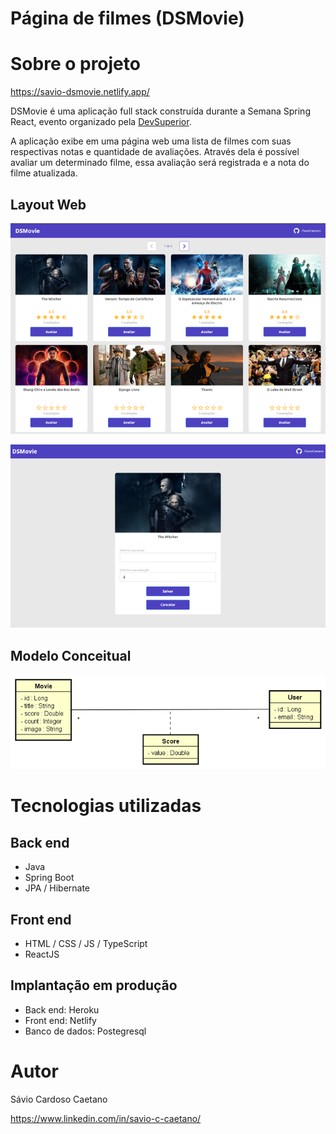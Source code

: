 # Página de filmes (DSMovie)

# Sobre o projeto

https://savio-dsmovie.netlify.app/

DSMovie é uma aplicação full stack construída durante a Semana Spring React, evento organizado pela [DevSuperior](http://devsuperior.com.br "Site da DevSuperior").

A aplicação exibe em uma página web uma lista de filmes com suas respectivas notas e quantidade de avaliações. Através dela é possível avaliar um determinado filme,
essa avaliação será registrada e a nota do filme atualizada.

## Layout Web

<p align="center">
  <img src="https://github.com/SavioCaetano/assets/raw/main/assets-dsmovie/dsmovie-home-page.png">
</p>

![Web_2](https://github.com/SavioCaetano/assets/raw/main/assets-dsmovie/dsmovie-avaliation.png)

## Modelo Conceitual

![Modelo_Conceitual](https://github.com/SavioCaetano/assets/raw/main/assets-dsmovie/dsmovie-dominio.png)

# Tecnologias utilizadas

## Back end

- Java
- Spring Boot
- JPA / Hibernate

## Front end

- HTML / CSS / JS / TypeScript
- ReactJS

## Implantação em produção

- Back end: Heroku
- Front end: Netlify
- Banco de dados: Postegresql

# Autor

Sávio Cardoso Caetano

https://www.linkedin.com/in/savio-c-caetano/

